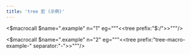 ```yaml
---
title: 'tree 宏 (示例)'
---
```


<$macrocall $name=".example" n="1"
eg="""<<tree prefix:"$:/">>"""/>

<$macrocall $name=".example" n="2"
eg="""<<tree prefix:"tree-macro-example-" separator:"-">>"""/>

